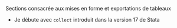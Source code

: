 Sections consacrée aux mises en forme et exportations de tableaux

* Je débute avec `collect` introduit dans la version 17 de Stata
